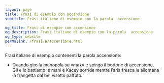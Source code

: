 ```yaml
---
layout: page
title: Frasi di esempio con accensione 
subtitle: Frasi italiane di esempio con la parola  accensione

og_title: Frasi di esempio con accensione 
og_description: Frasi italiane di esempio con la parola  accensione
og_type: website
permalink: /frasi/a/accensione.html
---
```


Frasi italiane di esempio contenenti la parola accensione:


- Quando giro la manopola su «max» e spingo il bottone di accensione, Gil e io battiamo le mani e Kacey sorride mentre l’aria fresca le allontana la frangetta dal bel visetto paffuto.
